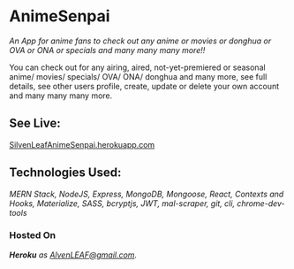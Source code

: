# AnimeSenpai
*An App for anime fans to check out any anime or movies or donghua or OVA or ONA or specials and many many many more!!* 

You can check out for any airing, aired, not-yet-premiered or seasonal anime/ movies/ specials/ OVA/ ONA/ donghua and many more, see full details, see other users profile, create, update or delete your own account and many many many more.

## **See Live:**
[SilvenLeafAnimeSenpai.herokuapp.com](http://SilvenLeafAnimeSenpai.herokuapp.com)    


## **Technologies Used:**
*MERN Stack, NodeJS, Express, MongoDB, Mongoose, React, Contexts and Hooks, Materialize, SASS, bcryptjs, JWT, mal-scraper, git, cli, chrome-dev-tools*    


### **Hosted On**
***Heroku*** *as AlvenLEAF@gmail.com.*

